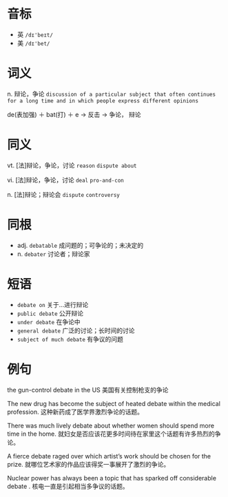 # 音标

- 英 `/dɪ'beɪt/`
- 美 `/dɪ'bet/`

# 词义

n. 辩论，争论
`discussion of a particular subject that often continues for a long time and in which people express different opinions`



de(表加强) ＋ bat(打) ＋ e → 反击 → 争论， 辩论

# 同义

vt. [法]辩论，争论，讨论
`reason` `dispute about`

vi. [法]辩论，争论，讨论
`deal` `pro-and-con`

n. [法]辩论；辩论会
`dispute` `controversy`

# 同根

- adj. `debatable` 成问题的；可争论的；未决定的
- n. `debater` 讨论者；辩论家

# 短语

- `debate on` 关于…进行辩论
- `public debate` 公开辩论
- `under debate` 在争论中
- `general debate` 广泛的讨论；长时间的讨论
- `subject of much debate` 有争议的问题

# 例句

the gun-control debate in the US
美国有关控制枪支的争论

The new drug has become the subject of heated debate within the medical profession.
这种新药成了医学界激烈争论的话题。

There was much lively debate about whether women should spend more time in the home.
就妇女是否应该花更多时间待在家里这个话题有许多热烈的争论。

A fierce debate raged over which artist’s work should be chosen for the prize.
就哪位艺术家的作品应该得奖一事展开了激烈的争论。

Nuclear power has always been a topic that has sparked off considerable debate .
核电一直是引起相当多争议的话题。


